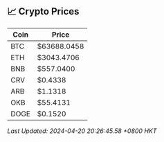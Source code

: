 ## 📈 Crypto Prices

| Coin | Price |
| ---- | ----- |
| BTC | $63688.0458 |
| ETH | $3043.4706 |
| BNB | $557.0400 |
| CRV | $0.4338 |
| ARB | $1.1318 |
| OKB | $55.4131 |
| DOGE | $0.1520 |

_Last Updated: 2024-04-20 20:26:45.58 +0800 HKT_